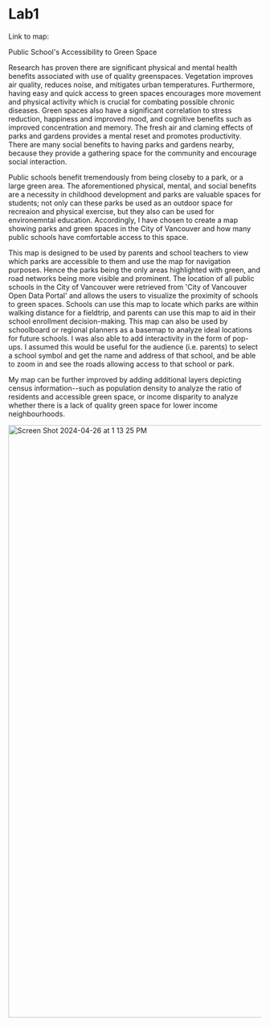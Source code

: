 # Lab1
Link to map: 

Public School's Accessibility to Green Space 

Research has proven there are significant physical and mental health benefits associated with use of quality greenspaces. Vegetation improves air quality, reduces noise, and mitigates urban temperatures. Furthermore, having easy and quick access to green spaces encourages more movement and physical activity which is crucial for combating possible chronic diseases. Green spaces also have a significant correlation to stress reduction, happiness and improved mood, and cognitive benefits such as improved concentration and memory. The fresh air and claming effects of parks and gardens provides a mental reset and promotes productivity. There are many social benefits to having parks and gardens nearby, because they provide a gathering space for the community and encourage social interaction.

Public schools benefit tremendously from being closeby to a park, or a large green area. The aforementioned physical, mental, and social benefits are a necessity in childhood development and parks are valuable spaces for students; not only can these parks be used as an outdoor space for recreaion and physical exercise, but they also can be used for environemntal education. Accordingly, I have chosen to create a map showing parks and green spaces in the City of Vancouver and how many public schools have comfortable access to this space. 

This map is designed to be used by parents and school teachers to view which parks are accessible to them and use the map for navigation purposes. Hence the parks being the only areas highlighted with green, and road networks being more visible and prominent. The location of all public schools in the City of Vancouver were retrieved from 'City of Vancouver Open Data Portal' and allows the users to visualize the proximity of schools to green spaces. Schools can use this map to locate which parks are within walking distance for a fieldtrip, and parents can use this map to aid in their school enrollment decision-making. This map can also be used by schoolboard or regional planners as a basemap to analyze ideal locations for future schools. I was also able to add interactivity in the form of pop-ups. I assumed this would be useful for the audience (i.e. parents) to select a school symbol and get the name and address of that school, and be able to zoom in and see the roads allowing access to that school or park. 

My map can be further improved by adding additional layers depicting census information--such as population density to analyze the ratio of residents and accessible green space, or income disparity to analyze whether there is a lack of quality green space for lower income neighbourhoods.

<img width="1177" alt="Screen Shot 2024-04-26 at 1 13 25 PM" src="https://github.com/kianamoradi/Lab1/assets/156742958/c56ce3e9-ee93-4eb8-9ff5-2d43a24e7bac">
